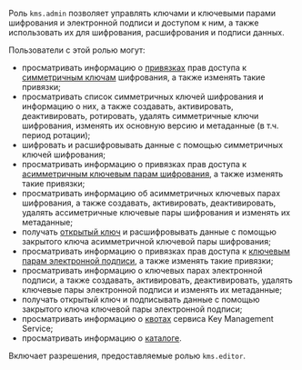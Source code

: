 Роль `kms.admin` позволяет управлять ключами и ключевыми парами шифрования и электронной подписи и доступом к ним, а также использовать их для шифрования, расшифрования и подписи данных.

Пользователи с этой ролью могут:
* просматривать информацию о [привязках](../../iam/concepts/access-control/index.md#access-bindings) прав доступа к [симметричным ключам](../../kms/concepts/key.md) шифрования, а также изменять такие привязки;
* просматривать список симметричных ключей шифрования и информацию о них, а также создавать, активировать, деактивировать, ротировать, удалять симметричные ключи шифрования, изменять их основную версию и метаданные (в т.ч. период ротации);
* шифровать и расшифровывать данные с помощью симметричных ключей шифрования;
* просматривать информацию о привязках прав доступа к [асимметричным ключевым парам шифрования](../../kms/concepts/asymmetric-encryption-key.md), а также изменять такие привязки;
* просматривать информацию об асимметричных ключевых парах шифрования, а также создавать, активировать, деактивировать, удалять ассиметричные ключевые пары шифрования и изменять их метаданные;
* получать [открытый ключ](../../kms/concepts/asymmetric-encryption.md#acquire-public-key) и расшифровывать данные с помощью закрытого ключа асимметричной ключевой пары шифрования;
* просматривать информацию о привязках прав доступа к [ключевым парам электронной подписи](../../kms/concepts/asymmetric-signature-key.md), а также изменять такие привязки;
* просматривать информацию о ключевых парах электронной подписи, а также создавать, активировать, деактивировать, удалять ключевые пары электронной подписи и изменять их метаданные;
* получать открытый ключ и подписывать данные с помощью закрытого ключа ключевой пары электронной подписи;
* просматривать информацию о [квотах](../../kms/concepts/limits.md#kms-quotas) сервиса Key Management Service;
* просматривать информацию о [каталоге](../../resource-manager/concepts/resources-hierarchy.md#folder).

Включает разрешения, предоставляемые ролью `kms.editor`.